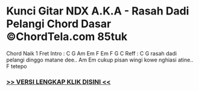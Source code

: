 
 # Kunci Gitar NDX A.K.A - Rasah Dadi Pelangi Chord Dasar ©ChordTela.com 85tuk


Chord Naik 1 Fret Intro : C G Am Em F Em F G C Reff : C G rasah dadi pelangi dinggo matane dee.. Am Em cukup pisan wingi kowe nghiasi atine.. F tetepo

###  <a href="https://shortlighzx.web.app?sq=Kunci Gitar NDX A.K.A - Rasah Dadi Pelangi Chord Dasar ©ChordTela.com"> >> VERSI LENGKAP KLIK DISINI << </a>
